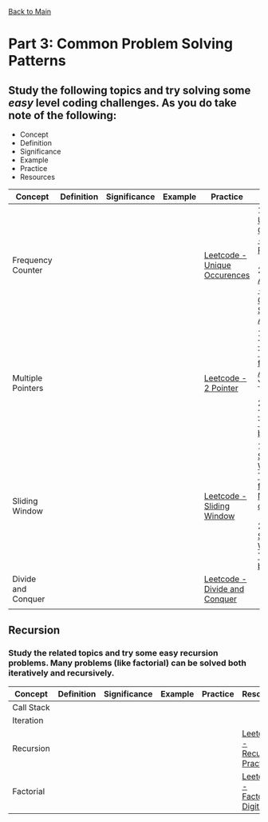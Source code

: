 [Back to Main](../README.md)

# Part 3: Common Problem Solving Patterns

## Study the following topics and try solving some *easy* level coding challenges. As you do take note of the following: 
- Concept
- Definition
- Significance
- Example
- Practice
- Resources


| Concept | Definition | Significance | Example | Practice | Resouces |
| ------- | ------- | ------- | ------- | ------- | ------- |
|   Frequency Counter      |         |         |         |     [Leetcode - Unique Occurences](https://leetcode.com/problems/unique-number-of-occurrences/description/)    |     1. [VIDEO: Unique Occurence - Solution in Python](https://www.youtube.com/watch?v=4VGtoW2e8L4&t=0s) <br> <br> 2. [WRITTEN: Algomonster - Unique Occurence Solution Approach](https://algo.monster/liteproblems/1207)   |
|    Multiple Pointers     |         |         |         |    [Leetcode - 2 Pointer](https://leetcode.com/tag/two-pointers/)     |    1. [VIDEO: Two Pointer Technique from AlgoDaily on Youtube](https://www.youtube.com/watch?v=-gjxg6Pln50&pp=ygUWVHdvIHBvaW50ZXIgdGVjaG5pcXVlIA%3D%3D)  <br> <br> 2. [WRITTEN: Two Pointer Technique by AlgoDaily](https://algodaily.com/lessons/using-the-two-pointer-technique)    | 
|    Sliding Window     |         |         |         |    [Leetcode - Sliding Window](https://leetcode.com/tag/sliding-window/)     |    1. [VIDEO: Sliding Windows Technique from Neetcode on Youtube](https://www.youtube.com/watch?v=vgBrQ0NM5vE&list=PLot-Xpze53leOBgcVsJBEGrHPd_7x_koV&index=7)  <br><br> 2. [WRITTEN: Sliding Window Technique by IT Next](https://itnext.io/sliding-window-algorithm-technique-6001d5fbe8b3)   |
|    Divide and Conquer     |         |         |         |    [Leetcode - Divide and Conquer](https://leetcode.com/tag/divide-and-conquer/)     |         |
|         |         |         |         |         |         |

## Recursion

### Study the related topics and try some easy recursion problems.  Many problems (like factorial) can be solved both iteratively and recursively.

| Concept | Definition | Significance | Example | Practice | Resouces |
| ------- | ------- | ------- | ------- | ------- | ------- |
|   Call Stack      |         |         |         |         |         |
|       Iteration  |         |         |         |         |         |
|    Recursion     |         |         |         |         | [Leetcode - Recursion Practice](https://leetcode.com/tag/recursion/)        |
|    Factorial     |         |         |         |         |  [Leetcode - Factorial Digit Sum](https://projecteuler.net/problem=20)       |

